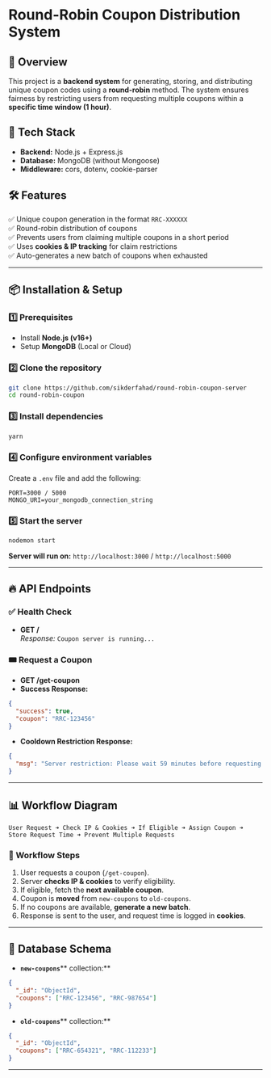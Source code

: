 # Round-Robin Coupon Distribution System

## 📌 Overview

This project is a **backend system** for generating, storing, and distributing unique coupon codes using a **round-robin** method. The system ensures fairness by restricting users from requesting multiple coupons within a **specific time window (1 hour)**.

## 🚀 Tech Stack

- **Backend:** Node.js + Express.js
- **Database:** MongoDB (without Mongoose)
- **Middleware:** cors, dotenv, cookie-parser

## 🛠 Features

✅ Unique coupon generation in the format `RRC-XXXXXX`\
✅ Round-robin distribution of coupons\
✅ Prevents users from claiming multiple coupons in a short period\
✅ Uses **cookies & IP tracking** for claim restrictions\
✅ Auto-generates a new batch of coupons when exhausted

---

## 📦 Installation & Setup

### 1️⃣ Prerequisites

- Install **Node.js (v16+)**
- Setup **MongoDB** (Local or Cloud)

### 2️⃣ Clone the repository

```sh
git clone https://github.com/sikderfahad/round-robin-coupon-server
cd round-robin-coupon
```

### 3️⃣ Install dependencies

```sh
yarn
```

### 4️⃣ Configure environment variables

Create a `.env` file and add the following:

```env
PORT=3000 / 5000
MONGO_URI=your_mongodb_connection_string
```

### 5️⃣ Start the server

```sh
nodemon start
```

**Server will run on:** `http://localhost:3000` / `http://localhost:5000`

---

## 🔥 API Endpoints

### ✅ **Health Check**

- **GET /**\
  _Response:_ `Coupon server is running...`

### 🎟 **Request a Coupon**

- **GET /get-coupon**
- **Success Response:**

```json
{
  "success": true,
  "coupon": "RRC-123456"
}
```

- **Cooldown Restriction Response:**

```json
{
  "msg": "Server restriction: Please wait 59 minutes before requesting another coupon."
}
```

---

## 📊 Workflow Diagram

```
User Request ➜ Check IP & Cookies ➜ If Eligible ➜ Assign Coupon ➜ Store Request Time ➜ Prevent Multiple Requests
```

### 🌟 Workflow Steps

1. User requests a coupon (`/get-coupon`).
2. Server **checks IP & cookies** to verify eligibility.
3. If eligible, fetch the **next available coupon**.
4. Coupon is **moved** from `new-coupons` to `old-coupons`.
5. If no coupons are available, **generate a new batch**.
6. Response is sent to the user, and request time is logged in **cookies**.

---

## 📂 Database Schema

- **`new-coupons`**\*\* collection:\*\*

```json
{
  "_id": "ObjectId",
  "coupons": ["RRC-123456", "RRC-987654"]
}
```

- **`old-coupons`**\*\* collection:\*\*

```json
{
  "_id": "ObjectId",
  "coupons": ["RRC-654321", "RRC-112233"]
}
```

---
